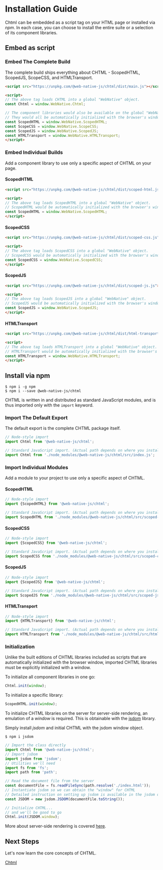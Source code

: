# Installation Guide
Chtml can be embedded as a script tag on your HTML page or installed via *npm*. In each case, you can choose to install the entire suite or a selection of its component libraries.

## Embed as script

### Embed The Complete Build
The complete build ships everything about CHTML - ScopedHTML, ScopedJS, ScopeCSS, and HTMLTransport.

```html
<script src="https://unpkg.com/@web-native-js/chtml/dist/main.js"></script>

<script>
// The above tag loads CHTML into a global "WebNative" object.
const Chtml = window.WebNative.Chtml;

// The component libraries would also be available on the global "WebNative" object.
// They would all be automatically initialized with the browser's window object
const ScopedHTML = window.WebNative.ScopedHTML;
const ScopeCSS = window.WebNative.ScopeCSS;
const ScopedJS = window.WebNative.ScopedJS;
const HTMLTransport = window.WebNative.HTMLTransport;
</script>
```

### Embed Individual Builds
Add a component library to use only a specific aspect of CHTML on your page.

#### ScopedHTML

```html
<script src="https://unpkg.com/@web-native-js/chtml/dist/scoped-html.js"></script>

<script>
// The above tag loads ScopedHTML into a global "WebNative" object.
// ScopedHTML would be automatically initialized with the browser's window object
const ScopedHTML = window.WebNative.ScopedHTML;
</script>
```

#### ScopedCSS

```html
<script src="https://unpkg.com/@web-native-js/chtml/dist/scoped-css.js"></script>

<script>
// The above tag loads ScopedCSS into a global "WebNative" object.
// ScopedCSS would be automatically initialized with the browser's window object
const ScopedCSS = window.WebNative.ScopedCSS;
</script>
```

#### ScopedJS

```html
<script src="https://unpkg.com/@web-native-js/chtml/dist/scoped-js.js"></script>

<script>
// The above tag loads ScopedJS into a global "WebNative" object.
// ScopedJS would be automatically initialized with the browser's window object
const ScopedJS = window.WebNative.ScopedJS;
</script>
```

#### HTMLTransport

```html
<script src="https://unpkg.com/@web-native-js/chtml/dist/html-transport.js"></script>

<script>
// The above tag loads HTMLTransport into a global "WebNative" object.
// HTMLTransport would be automatically initialized with the browser's window object
const HTMLTransport = window.WebNative.HTMLTransport;
</script>
```

## Install via npm

```text
$ npm i -g npm
$ npm i --save @web-native-js/chtml
```

CHTML is written in and distributed as standard JavaScript modules, and is thus imported only with the `import` keyword.

### Import The Default Export
The default export is the complete CHTML package itself.

```js
// Node-style import
import Chtml from '@web-native-js/chtml';

// Standard JavaScript import. (Actual path depends on where you installed CHTML to.)
import Chtml from './node_modules/@web-native-js/chtml/src/index.js';
```

### Import Individual Modules
Add a module to your project to use only a specific aspect of CHTML.

#### ScopedHTML

```js
// Node-style import
import {ScopedHTML} from '@web-native-js/chtml';

// Standard JavaScript import. (Actual path depends on where you installed CHTML to.)
import ScopedHTML from './node_modules/@web-native-js/chtml/src/scoped-html/index.js';
```

#### ScopedCSS

```js
// Node-style import
import {ScopedCSS} from '@web-native-js/chtml';

// Standard JavaScript import. (Actual path depends on where you installed CHTML to.)
import ScopedCSS from './node_modules/@web-native-js/chtml/src/scoped-css/index.js';
```

#### ScopedJS

```js
// Node-style import
import {ScopedJS} from '@web-native-js/chtml';

// Standard JavaScript import. (Actual path depends on where you installed CHTML to.)
import ScopedJS from './node_modules/@web-native-js/chtml/src/scoped-js/index.js';
```

#### HTMLTransport

```js
// Node-style import
import {HTMLTransport} from '@web-native-js/chtml';

// Standard JavaScript import. (Actual path depends on where you installed CHTML to.)
import HTMLTransport from './node_modules/@web-native-js/chtml/src/html-transport/index.js';
```

### Initialization
Unlike the built editions of CHTML libraries included as scripts that are automatically initialized with the browser window, imported CHTML libraries must be explicitly initialized with a window.

To initialize all component libraries in one go:

```js
Chtml.init(window);
```
 To initialize a specific library:
 
```js
ScopedHTML.init(window);
```

To initialize CHTML libraries on the server for server-side rendering, an emulation of a *window* is required. This is obtainable with the [jsdom](https://github.com/jsdom/jsdom) library.

Simply install *jsdom* and initial CHTML with the jsdom window object.

```shell
$ npm i jsdom
```

```js
// Import the class directly
import Chtml from '@web-native-js/chtml';
// Import jsDom
import jsdom from 'jsdom';
// Utilities we'll need
import fs from 'fs';
import path from 'path';

// Read the document file from the server
const documentFile = fs.readFileSync(path.resolve('./index.html'));
// Instantiate jsdom so we can obtain the "window" for CHTML
// Detailed instruction on setting up jsdom is available in the jsdom docs
const JSDOM = new jsdom.JSDOM(documentFile.toString());

// Initialize CHTML...
// and we'll be good to go
Chtml.init(JSDOM.window);
```

More about server-side rendering is covered [here](/chtml/guide/server-side-rendering.md).

## Next Steps
Let's now learn the core concepts of CHTML.

[Chtml](/chtml/)



